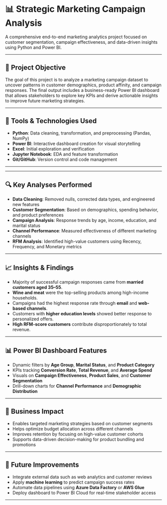 # 📊 Strategic Marketing Campaign Analysis

A comprehensive end-to-end marketing analytics project focused on customer segmentation, campaign effectiveness, and data-driven insights using Python and Power BI.

---

## 🧠 Project Objective

The goal of this project is to analyze a marketing campaign dataset to uncover patterns in customer demographics, product affinity, and campaign responses. The final output includes a business-ready Power BI dashboard that allows stakeholders to explore key KPIs and derive actionable insights to improve future marketing strategies.

---

## 🧰 Tools & Technologies Used

- **Python**: Data cleaning, transformation, and preprocessing (Pandas, NumPy)
- **Power BI**: Interactive dashboard creation for visual storytelling
- **Excel**: Initial exploration and verification
- **Jupyter Notebook**: EDA and feature transformation
- **Git/GitHub**: Version control and code management

---

---

## 🔍 Key Analyses Performed

- **Data Cleaning**: Removed nulls, corrected data types, and engineered new features
- **Customer Segmentation**: Based on demographics, spending behavior, and product preferences
- **Campaign Analysis**: Response trends by age, income, education, and marital status
- **Channel Performance**: Measured effectiveness of different marketing channels
- **RFM Analysis**: Identified high-value customers using Recency, Frequency, and Monetary metrics

---

## 📈 Insights & Findings

- Majority of successful campaign responses came from **married customers aged 35–55**.
- **Wine and meat** were the top-selling products among high-income households.
- Campaigns had the highest response rate through **email** and **web-based channels**.
- Customers with **higher education levels** showed better response to personalized offers.
- **High RFM-score customers** contribute disproportionately to total revenue.

---

## 📊 Power BI Dashboard Features

- Dynamic filters by **Age Group**, **Marital Status**, and **Product Category**
- KPIs tracking **Conversion Rate**, **Total Revenue**, and **Average Spend**
- Visuals on **Campaign Effectiveness**, **Product Sales**, and **Customer Segmentation**
- Drill-down charts for **Channel Performance** and **Demographic Distribution**

---

## 📌 Business Impact

- Enables targeted marketing strategies based on customer segments
- Helps optimize budget allocation across different channels
- Improves retention by focusing on high-value customer cohorts
- Supports data-driven decision-making for product bundling and promotions

---

## 🚀 Future Improvements

- Integrate external data such as web analytics and customer reviews
- Apply **machine learning** to predict campaign success rates
- Automate data pipelines using **Azure Data Factory** or **AWS Glue**
- Deploy dashboard to Power BI Cloud for real-time stakeholder access

---

